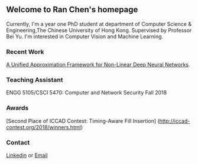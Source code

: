 ## Welcome to Ran Chen's homepage

Currently, I'm a year one PhD student at department of Computer Science & Engineering,The Chinese University of Hong Kong. 
Supervised by Professor Bei Yu. I'm interested in Computer Vision and Machine Learning. 

### Recent Work

[A Unified Approximation Framework for Non-Linear Deep Neural Networks](https://arxiv.org/pdf/1807.10119.pdf). 

### Teaching Assistant

ENGG 5105/CSCI 5470: Computer and Network Security
Fall 2018

### Awards
[Second Place of ICCAD Contest: Timing-Aware Fill Insertion]
(http://iccad-contest.org/2018/winners.html)

### Contact

[Linkedin](https://www.linkedin.com/in/chen-ran-391a17137/) or [Email](alexjohnny1207@gmail.com)
